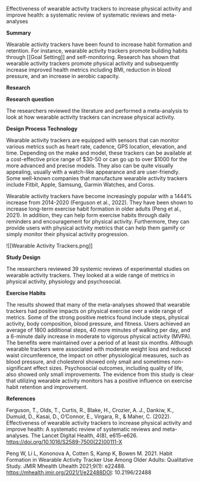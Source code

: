 
Effectiveness of wearable activity trackers to increase physical activity and improve health: a systematic review of systematic reviews and meta-analyses

**Summary**

Wearable activity trackers have been found to increase habit formation and retention. For instance, wearable activity trackers promote building habits through [[Goal Setting]] and self-monitoring. Research has shown that wearable activity trackers promote physical activity and subsequently increase improved health metrics including BMI, reduction in blood pressure, and an increase in aerobic capacity.

**Research**

**Research question**

The researchers reviewed the literature and performed a meta-analysis to look at how wearable activity trackers can increase physical activity. 

**Design Process**
**Technology**

Wearable activity trackers are equipped with sensors that can monitor various metrics such as heart rate, cadence, GPS location, elevation, and time. Depending on the make and model, these trackers can be available at a cost-effective price range of $30-50 or can go up to over $1000 for the more advanced and precise models. They also can be quite visually appealing, usually with a watch-like appearance and are user-friendly. Some well-known companies that manufacture wearable activity trackers include Fitbit, Apple, Samsung, Garmin Watches, and Coros.
 
Wearable activity trackers have become increasingly popular with a 1444% increase from 2014-2020 (Ferguson et al., 2022). They have been shown to increase long-term exercise habit formation in older adults (Peng et al., 2021). In addition, they can help form exercise habits through daily reminders and encouragement for physical activity. Furthermore, they can provide users with physical activity metrics that can help them gamify or simply monitor their physical activity progression.  

![[Wearable Activity Trackers.png]]

**Study Design**

The researchers reviewed 39 systemic reviews of experimental studies on wearable activity trackers. They looked at a wide range of metrics in physical activity, physiology and psychosocial. 

**Exercise Habits**

The results showed that many of the meta-analyses showed that wearable trackers had positive impacts on physical exercise over a wide range of metrics. Some of the strong positive metrics found include steps, physical activity, body composition, blood pressure, and fitness. Users achieved an average of 1800 additional steps, 40 more minutes of walking per day, and a 6-minute daily increase in moderate to vigorous physical activity (MVPA). The benefits were maintained over a period of at least six months. Although wearable trackers were associated with moderate weight loss and reduced waist circumference, the impact on other physiological measures, such as blood pressure, and cholesterol showed only small and sometimes non-significant effect sizes. Psychosocial outcomes, including quality of life, also showed only small improvements. The evidence from this study is clear that utilizing wearable activity monitors has a positive influence on exercise habit retention and improvement. 

**References**

Ferguson, T., Olds, T., Curtis, R., Blake, H., Crozier, A. J., Dankiw, K., Dumuid, D., Kasai, D., O’Connor, E., Virgara, R., & Maher, C. (2022). Effectiveness of wearable activity trackers to increase physical activity and improve health: A systematic review of systematic reviews and meta-analyses. The Lancet Digital Health, 4(8), e615–e626. https://doi.org/10.1016/S2589-7500(22)00111-X
 
Peng W, Li L, Kononova A, Cotten S, Kamp K, Bowen M. 2021. Habit Formation in Wearable Activity Tracker Use Among Older Adults: Qualitative Study. JMIR Mhealth Uhealth 2021;9(1): e22488. https://mhealth.jmir.org/2021/1/e22488DOI: 10.2196/22488












 
